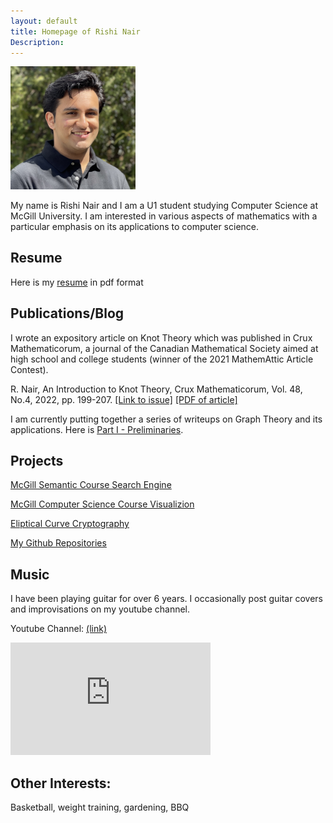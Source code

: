 ```yaml
---
layout: default
title: Homepage of Rishi Nair
Description:
---
```


<img src="https://github.com/rishinair05/rishinair05.github.io/blob/master/IMG_4515%20(1).jpg?raw=true" width="200">

My name is Rishi Nair and I am a U1 student studying Computer Science at McGill University. I am interested in various aspects of mathematics with a particular emphasis on its applications to computer science.

## Resume

Here is my <a href="https://docs.google.com/gview?url=https://github.com/rishinair05/rishinair05.github.io/raw/master/RishiNair_Resume.pdf">resume</a> in pdf format

## Publications/Blog

I wrote an expository article on Knot Theory which was published in Crux Mathematicorum, a journal of the Canadian Mathematical Society aimed at high school and college students (winner of the 2021 MathemAttic Article Contest).

R. Nair, An Introduction to Knot Theory, Crux Mathematicorum, Vol. 48, No.4, 2022, pp. 199-207. <a href="https://cms.math.ca/publications/crux/issue/?volume=48&issue=4">[Link to issue]</a> <a href="https://drive.google.com/file/d/1EgqV0vcURWswnZ1nXf6kJg4wOPKVoat1/view?usp=sharing">[PDF of article]</a>

I am currently putting together a series of writeups on Graph Theory and its applications. Here is <a href="https://drive.google.com/file/d/1zYp_anf4nZids6N4pHYcqJEFuqNAyK2v/view?usp=sharing">Part I - Preliminaries</a>.



## Projects

<a href="https://huggingface.co/spaces/rishinair05/McGill_Course_Search">McGill Semantic Course Search Engine</a>

<a href="https://huggingface.co/spaces/rishinair05/mcgill-computer-science-prerequisite-visualization">McGill Computer Science Course Visualizion</a>

<a href="https://docs.google.com/viewer?url=https://docs.google.com/presentation/d/1tywudryrCLGPJOSzQPsz6ICeB5gIC5pkBwXPz5f_Xx4/export?format=pdf">Eliptical Curve Cryptography</a>

<a href="https://github.com/rishinair05"> My Github Repositories</a>

## Music

I have been playing guitar for over 6 years. I occasionally post guitar covers and improvisations on my youtube channel.

Youtube Channel: [(link)](https://www.youtube.com/channel/UCPyfFCjcz2fWpirlrTIhRDg/featured)

<iframe width="320" height="180" src="https://www.youtube.com/embed/81gCvRLOf88" title="A Tribute to the Legendary B.B. King" frameborder="0" allow="accelerometer; autoplay; clipboard-write; encrypted-media; gyroscope; picture-in-picture" allowfullscreen></iframe>

## Other Interests:

Basketball, weight training, gardening, BBQ
